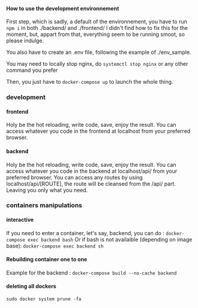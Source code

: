 #### How to use the development environnement

First step, which is sadly, a default of the environnement, you have to run ```npm i``` in both ./backend/ and ./frontend/
I didn't find how to fix this for the moment, but, appart from that, everything seem to be running smoot, so please indulge.

You also have to create an .env file, following the example of ./env_sample.

You may need to locally stop nginx, do
```systemctl stop nginx```
or any other command you prefer

Then, you just have to
```docker-compose up``` to launch the whole thing.


### development
#### frontend 

Holy be the hot reloading, write code, save, enjoy the result.
You can access whatever you code in the frontend at localhost from your preferred browser.

#### backend 

Holy be the hot reloading, write code, save, enjoy the result.
You can access whatever you code in the backend at localhost/api/ from your preferred browser.
You can access any routes by using localhost/api/[ROUTE], the route will be cleansed from the /api/ part. Leaving you only what you need.

### containers manipulations
#### interactive
If you need to enter a container, let's say, backend, you can do :
```docker-compose exec backend bash```
Or if bash is not availaible (depending on image base): 
```docker-compose exec backend sh```

#### Rebuilding container one to one
Example for the backend :
```docker-compose build --no-cache backend```

#### deleting all dockers
```sudo docker system prune -fa```